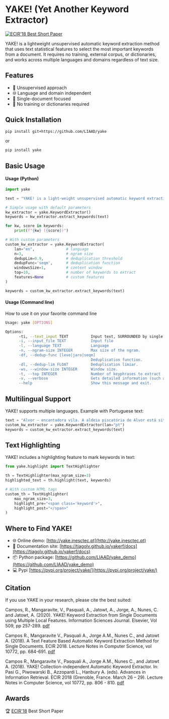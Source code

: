 # YAKE! (Yet Another Keyword Extractor)

[![ECIR'18 Best Short Paper](https://img.shields.io/badge/ECIR'18-Best%20Short%20Paper-brightgreen.svg)](http://ecir2018.org)

YAKE! is a lightweight unsupervised automatic keyword extraction method that uses text statistical features to select the most important keywords from a document. It requires no training, external corpus, or dictionaries, and works across multiple languages and domains regardless of text size.

## Features

- 🚀 Unsupervised approach
- 🌐 Language and domain independent
- 📄 Single-document focused
- 🧠 No training or dictionaries required

## Quick Installation

```bash
pip install git+https://github.com/LIAAD/yake
```

or

```bash
pip install yake
```

## Basic Usage

#### Usage (Python)

```python
import yake

text = "YAKE! is a light-weight unsupervised automatic keyword extraction method which rests on text statistical features extracted from single documents to select the most important keywords of a text."

# Simple usage with default parameters
kw_extractor = yake.KeywordExtractor()
keywords = kw_extractor.extract_keywords(text)

for kw, score in keywords:
    print(f"{kw} ({score})")

# With custom parameters
custom_kw_extractor = yake.KeywordExtractor(
    lan="en",              # language
    n=3,                   # ngram size
    dedupLim=0.9,          # deduplication threshold
    dedupFunc='seqm',      # deduplication function
    windowsSize=1,         # context window
    top=10,                # number of keywords to extract
    features=None          # custom features
)

keywords = custom_kw_extractor.extract_keywords(text)
```

#### Usage (Command line)

How to use it on your favorite command line

``` bash
Usage: yake [OPTIONS]

Options:
	  -ti, --text_input TEXT          Input text, SURROUNDED by single quotes(')
	  -i, --input_file TEXT           Input file
	  -l, --language TEXT             Language
	  -n, --ngram-size INTEGER        Max size of the ngram.
	  -df, --dedup-func [leve|jaro|seqm]
									  Deduplication function.
	  -dl, --dedup-lim FLOAT          Deduplication limiar.
	  -ws, --window-size INTEGER      Window size.
	  -t, --top INTEGER               Number of keyphrases to extract
	  -v, --verbose                   Gets detailed information (such as the score)
	  --help                          Show this message and exit.
```

## Multilingual Support

YAKE! supports multiple languages. Example with Portuguese text:

```python
text = "Alvor – encantadora vila. A aldeia piscatória de Alvor está situada no estuário do Rio Alvor e apesar da evolução constante do turismo no Algarve, mantém a sua arquitetura baixa e encanto da cidade velha, com ruas estreitas de paralelepípedos que nos levam até à Ria de Alvor, uma das belezas naturais mais impressionantes de Portugal. Há muitos hotéis em Alvor por onde escolher e adequar às exigências das suas férias, quanto a gosto e orçamento, bem como uma série de alojamento autossuficiente para aqueles que preferem ter um pouco mais de liberdade durante a sua estadia na Região de Portimão. Há muito para fazer e descobrir em Alvor, quer seja passar os seus dias descobrindo a rede de ruas desta encantadora vila de pescadores, explorar as lojas, ir para a praia para se divertir entre brincadeiras na areia e mergulhos no mar, ou descobrir a flora e fauna da área classificada da Ria de Alvor. O charme de Alvor não se esgota na Vila. Ficar hospedado em Alvor vai proporcionar-lhe momento mágicos entre paisagens de colinas, lagoas rasas e vistas panorâmicas sobre o Oceano Atlântico. Terá oportunidade de praticar o seu swing num dos campos de golfe de classe mundial e explorar as principais atrações históricas e alguns dos segredos mais bem escondidos do Algarve, nas proximidades, em Portimão e Mexilhoeira Grande. Consulte a lista dos nossos parceiros e escolha o hotel em Alvor, onde ficar durante as suas férias no Algarve."
custom_kw_extractor = yake.KeywordExtractor(lan="pt")
keywords = custom_kw_extractor.extract_keywords(text)
```

## Text Highlighting

YAKE! includes a highlighting feature to mark keywords in text:

```python
from yake.highlight import TextHighlighter

th = TextHighlighter(max_ngram_size=3)
highlighted_text = th.highlight(text, keywords)

# With custom HTML tags
custom_th = TextHighlighter(
    max_ngram_size=3,
    highlight_pre="<span class='keyword'>",
    highlight_post="</span>"
)
```

## Where to Find YAKE!

- 🌐 Online demo: [http://yake.inesctec.pt](http://yake.inesctec.pt)
- 🔌 Documentation site: [https://tiagolv.github.io/yakerf/docs](https://tiagolv.github.io/yakerf/docs)
- 📦 Python package: [https://github.com/LIAAD/yake_demo](https://github.com/LIAAD/yake_demo)
- 💻 Pypi [https://pypi.org/project/yake/](https://pypi.org/project/yake/)

## Citation

If you use YAKE in your research, please cite the best suited:

Campos, R., Mangaravite, V., Pasquali, A., Jatowt, A., Jorge, A., Nunes, C. and Jatowt, A. (2020).
YAKE! Keyword Extraction from Single Documents using Multiple Local Features.
Information Sciences Journal. Elsevier, Vol 509, pp 257-289. [pdf](https://link.springer.com/chapter/10.1007/978-3-319-76941-7_63)

Campos R., Mangaravite V., Pasquali A., Jorge A.M., Nunes C., and Jatowt A. (2018).
A Text Feature Based Automatic Keyword Extraction Method for Single Documents.
ECIR 2018. Lecture Notes in Computer Science, vol 10772, pp. 684-691. [pdf](https://link.springer.com/chapter/10.1007/978-3-319-76941-7_80)

Campos R., Mangaravite V., Pasquali A., Jorge A.M., Nunes C., and Jatowt A. (2018). YAKE! Collection-independent Automatic Keyword Extractor. In: Pasi G., Piwowarski B., Azzopardi L., Hanbury A. (eds). Advances in Information Retrieval. ECIR 2018 (Grenoble, France. March 26 – 29). Lecture Notes in Computer Science, vol 10772, pp. 806 - 810. [pdf](https://link.springer.com/chapter/10.1007/978-3-319-76941-7_80)

## Awards

🏆 [ECIR'18](http://ecir2018.org) Best Short Paper